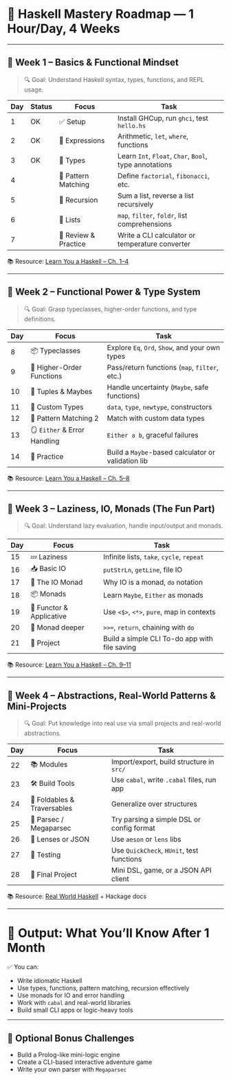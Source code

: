 # 🧭 Haskell Mastery Roadmap — 1 Hour/Day, 4 Weeks

---

## 📅 **Week 1 – Basics & Functional Mindset**

> 🔍 Goal: Understand Haskell syntax, types, functions, and REPL usage.

| Day | Status  | Focus                | Task                                                   |
| --- |   ---   | -------------------- | ------------------------------------------------------ |
| 1   |    OK   | ✅ Setup              | Install GHCup, run `ghci`, test `hello.hs`             |
| 2   |    OK   | 🧠 Expressions       | Arithmetic, `let`, `where`, functions                  |
| 3   |    OK   | 🧩 Types             | Learn `Int`, `Float`, `Char`, `Bool`, type annotations |
| 4   |         | 🔁 Pattern Matching  | Define `factorial`, `fibonacci`, etc.                  |
| 5   |         | 🧱 Recursion         | Sum a list, reverse a list recursively                 |
| 6   |         | 🧮 Lists             | `map`, `filter`, `foldr`, list comprehensions          |
| 7   |         | 🧘 Review & Practice | Write a CLI calculator or temperature converter        |

📚 Resource: [Learn You a Haskell – Ch. 1–4](http://learnyouahaskell.com/chapters)

---

## 📅 **Week 2 – Functional Power & Type System**

> 🔍 Goal: Grasp typeclasses, higher-order functions, and type definitions.

| Day | Focus                        | Task                                               |
| --- | ---------------------------- | -------------------------------------------------- |
| 8   | 📦 Typeclasses               | Explore `Eq`, `Ord`, `Show`, and your own types    |
| 9   | 🎯 Higher-Order Functions    | Pass/return functions (`map`, `filter`, etc.)      |
| 10  | 🎲 Tuples & Maybes           | Handle uncertainty (`Maybe`, safe functions)       |
| 11  | 🧵 Custom Types              | `data`, `type`, `newtype`, constructors            |
| 12  | 📐 Pattern Matching 2        | Match with custom data types                       |
| 13  | 🪞 `Either` & Error Handling | `Either a b`, graceful failures                    |
| 14  | 🧘 Practice                  | Build a `Maybe`-based calculator or validation lib |

📚 Resource: [Learn You a Haskell – Ch. 5–8](http://learnyouahaskell.com/chapters)

---

## 📅 **Week 3 – Laziness, IO, Monads (The Fun Part)**

> 🔍 Goal: Understand lazy evaluation, handle input/output and monads.

| Day | Focus                    | Task                                          |
| --- | ------------------------ | --------------------------------------------- |
| 15  | 💤 Laziness              | Infinite lists, `take`, `cycle`, `repeat`     |
| 16  | 📥 Basic IO              | `putStrLn`, `getLine`, file IO                |
| 17  | 🎢 The IO Monad          | Why IO is a monad, `do` notation              |
| 18  | 📦 Monads                | Learn `Maybe`, `Either` as monads             |
| 19  | 🧰 Functor & Applicative | Use `<$>`, `<*>`, `pure`, map in contexts     |
| 20  | 🧗 Monad deeper          | `>>=`, `return`, chaining with `do`           |
| 21  | 🧘 Project               | Build a simple CLI To-do app with file saving |

📚 Resource: [Learn You a Haskell – Ch. 9–11](http://learnyouahaskell.com/chapters)

---

## 📅 **Week 4 – Abstractions, Real-World Patterns & Mini-Projects**

> 🔍 Goal: Put knowledge into real use via small projects and real-world abstractions.

| Day | Focus                       | Task                                       |
| --- | --------------------------- | ------------------------------------------ |
| 22  | 📚 Modules                  | Import/export, build structure in `src/`   |
| 23  | 🛠 Build Tools              | Use `cabal`, write `.cabal` files, run app |
| 24  | 🔁 Foldables & Traversables | Generalize over structures                 |
| 25  | 🧠 Parsec / Megaparsec      | Try parsing a simple DSL or config format  |
| 26  | 🧩 Lenses or JSON           | Use `aeson` or `lens` libs                 |
| 27  | 🧪 Testing                  | Use `QuickCheck`, `HUnit`, test functions  |
| 28  | 🚀 Final Project            | Mini DSL, game, or a JSON API client       |

📚 Resource: [Real World Haskell](http://book.realworldhaskell.org/) + Hackage docs

---

# 🧳 Output: What You’ll Know After 1 Month

✅ You can:

* Write idiomatic Haskell
* Use types, functions, pattern matching, recursion effectively
* Use monads for IO and error handling
* Work with `cabal` and real-world libraries
* Build small CLI apps or logic-heavy tools

---

## 🧠 Optional Bonus Challenges

* Build a Prolog-like mini-logic engine
* Create a CLI-based interactive adventure game
* Write your own parser with `Megaparsec`
